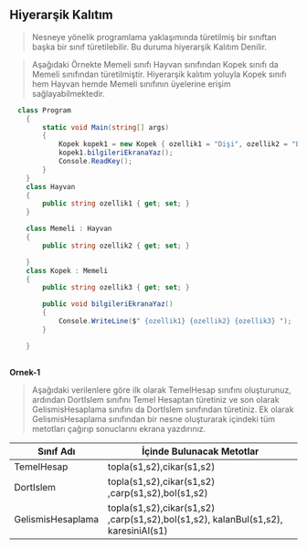## Hiyerarşik Kalıtım ##

> Nesneye yönelik programlama yaklaşımında türetilmiş bir sınıftan başka bir sınıf türetilebilir. Bu duruma hiyerarşik Kalıtım Denilir.

> Aşağıdaki Örnekte Memeli sınıfı Hayvan sınıfından Kopek sınıfı da Memeli sınıfından türetilmiştir. Hiyerarşik kalıtım yoluyla Kopek sınıfı hem Hayvan hemde Memeli sınıfının üyelerine erişim sağlayabilmektedir.

```csharp
  class Program
    {
        static void Main(string[] args)
        {
            Kopek kopek1 = new Kopek { ozellik1 = "Dişi", ozellik2 = "Evcil", ozellik3 = "Golden" };
            kopek1.bilgileriEkranaYaz();
            Console.ReadKey();
        }
    }
    class Hayvan
    {
        public string ozellik1 { get; set; }
    }

    class Memeli : Hayvan
    {
        public string ozellik2 { get; set; }

    }
    class Kopek : Memeli
    {
        public string ozellik3 { get; set; }

        public void bilgileriEkranaYaz()
        {
            Console.WriteLine($" {ozellik1} {ozellik2} {ozellik3} ");
        }

    }
    
   ```
   **Ornek-1**
   > Aşağıdaki verilenlere göre ilk olarak TemelHesap sınıfını oluşturunuz, ardından DortIslem sınıfını Temel Hesaptan türetiniz ve son olarak GelismisHesaplama sınıfını da DortIslem sınıfından türetiniz. Ek olarak GelismisHesaplama sınıfından bir nesne oluşturarak içindeki tüm metotları çağırıp sonuclarını ekrana yazdırınız.

| Sınıf Adı      | İçinde Bulunacak Metotlar |
| ----------- | ----------- |
| TemelHesap      | topla(s1,s2),cikar(s1,s2)        |
| DortIslem   | topla(s1,s2),cikar(s1,s2) ,carp(s1,s2),bol(s1,s2)         |
| GelismisHesaplama   | topla(s1,s2),cikar(s1,s2) ,carp(s1,s2),bol(s1,s2), kalanBul(s1,s2), karesiniAl(s1)          |
   
